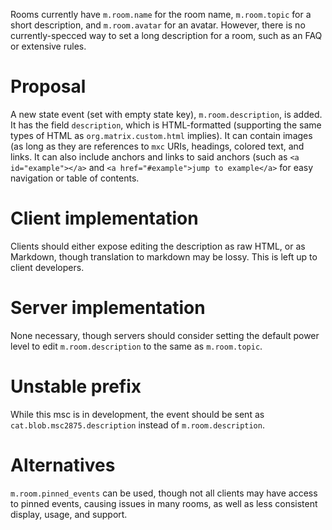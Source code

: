 Rooms currently have `m.room.name` for the room name, `m.room.topic` for a short description, and `m.room.avatar` for an avatar.
However, there is no currently-specced way to set a long description for a room, such as an FAQ or extensive rules.

# Proposal
A new state event (set with empty state key), `m.room.description`, is added. It has the field `description`, which is HTML-formatted (supporting the same types of HTML as `org.matrix.custom.html` implies).
It can contain images (as long as they are references to `mxc` URIs, headings, colored text, and links.
It can also include anchors and links to said anchors (such as `<a id="example"></a>` and `<a href="#example">jump to example</a>` for easy navigation or table of contents.

# Client implementation
Clients should either expose editing the description as raw HTML, or as Markdown, though translation to markdown may be lossy. This is left up to client developers.

# Server implementation
None necessary, though servers should consider setting the default power level to edit `m.room.description` to the same as `m.room.topic`.

# Unstable prefix
While this msc is in development, the event should be sent as `cat.blob.msc2875.description` instead of `m.room.description`.

# Alternatives
`m.room.pinned_events` can be used, though not all clients may have access to pinned events, causing issues in many rooms, as well as less consistent display, usage, and support.
